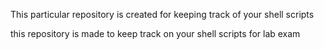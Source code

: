 This particular repository is created for keeping track of your shell scripts

this repository is made to keep track on your shell scripts for lab exam

